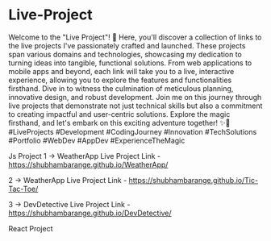 # Live-Project

Welcome to the "Live Project"! 🌟 Here, you'll discover a collection of links to the live projects I've passionately crafted and launched. These projects span various domains and technologies, showcasing my dedication to turning ideas into tangible, functional solutions. From web applications to mobile apps and beyond, each link will take you to a live, interactive experience, allowing you to explore the features and functionalities firsthand. Dive in to witness the culmination of meticulous planning, innovative design, and robust development. Join me on this journey through live projects that demonstrate not just technical skills but also a commitment to creating impactful and user-centric solutions. Explore the magic firsthand, and let's embark on this exciting adventure together! ✨🚀 #LiveProjects #Development #CodingJourney #Innovation #TechSolutions #Portfolio #WebDev #AppDev #ExperienceTheMagic

Js Project
1 -> WeatherApp
Live Project Link - https://shubhambarange.github.io/WeatherApp/

2 -> WeatherApp
Live Project Link - https://shubhambarange.github.io/Tic-Tac-Toe/

3 -> DevDetective
Live Project Link - https://shubhambarange.github.io/DevDetective/

React Project


